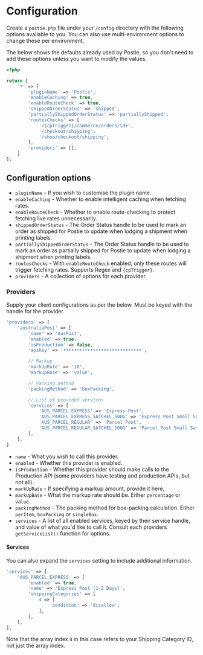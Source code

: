 # Configuration
Create a `postie.php` file under your `/config` directory with the following options available to you. You can also use multi-environment options to change these per environment.

The below shows the defaults already used by Postie, so you don't need to add these options unless you want to modify the values.

```php
<?php

return [
    '*' => [
        'pluginName' => 'Postie',
        'enableCaching' => true,
        'enableRouteCheck' => true,
        'shippedOrderStatus' => 'shipped',
        'partiallyShippedOrderStatus' => 'partiallyShipped',
        'routesChecks' => [
            '/{cpTrigger}/commerce/orders/\d+',
            '/checkout/shipping',
            '/shop/checkout/shipping',
        ],
        'providers' => [],
    ]
];
```

## Configuration options
- `pluginName` - If you wish to customise the plugin name.
- `enableCaching` - Whether to enable intelligent caching when fetching rates.
- `enableRouteCheck` - Whether to enable route-checking to protect fetching live rates unnecessarily.
- `shippedOrderStatus` - The Order Status handle to be used to mark an order as shipped for Postie to update when lodging a shipment when printing labels.
- `partiallyShippedOrderStatus` - The Order Status handle to be used to mark an order as partially shipped for Postie to update when lodging a shipment when printing labels.
- `routesChecks` - With `enableRouteCheck` enabled, only these routes will trigger fetching rates. Supports Regex and `{cpTrigger}`.
- `providers` - A collection of options for each provider.

### Providers
Supply your client configurations as per the below. Must be keyed with the handle for the provider.

```php
'providers' => [
    'australiaPost' => [
        'name' => 'AusPost',
        'enabled' => true,
        'isProduction' => false,
        'apiKey' => '•••••••••••••••••••••••••••••',

        // Markup
        'markUpRate' => '10',
        'markUpBase' => 'value',

        // Packing method
        'packingMethod' => 'boxPacking',

        // List of provided services
        'services' => [
            'AUS_PARCEL_EXPRESS' => 'Express Post',
            'AUS_PARCEL_EXPRESS_SATCHEL_500G' => 'Express Post Small Satchel',
            'AUS_PARCEL_REGULAR' => 'Parcel Post',
            'AUS_PARCEL_REGULAR_SATCHEL_500G' => 'Parcel Post Small Satchel',
        ],
    ],
]
```

- `name` - What you wish to call this provider.
- `enabled` - Whether this provider is enabled.
- `isProduction` - Whether this provider should make calls to the Production API (some providers have testing and production APIs, but not all).
- `markUpRate` - If specifying a markup amount, provide it here.
- `markUpBase` - What the markup rate should be. Either `percentage` or `value`.
- `packingMethod` - The packing method for box-packing calculation. Either `perItem`, `boxPacking` or `singleBox`.
- `services` - A list of all enabled services, keyed by their service handle, and value of what you'd like to call it. Consult each providers `getServiceList()` function for options.

#### Services
You can also expand the `services` setting to include additional information.

```php
'services' => [
    'AUS_PARCEL_EXPRESS' => [
        'enabled' => true,
        'name' => 'Express Post (1-2 Days)',
        'shippingCategories' => [
            4 => [
                'condition' => 'disallow',
            ],
        ],
    ],
],
```

Note that the array index `4` in this case refers to your Shipping Category ID, not just the array index.
